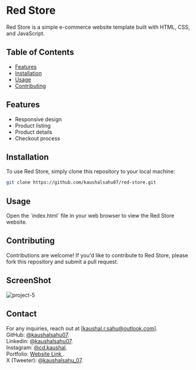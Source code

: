 # Red Store

Red Store is a simple e-commerce website template built with HTML, CSS, and JavaScript.

## Table of Contents

- [Features](#features)
- [Installation](#installation)
- [Usage](#usage)
- [Contributing](#contributing)

## Features

- Responsive design
- Product listing
- Product details
- Checkout process

## Installation

To use Red Store, simply clone this repository to your local machine:

```bash
git clone https://github.com/kaushalsahu07/red-store.git
````

## Usage

Open the \`index.html\` file in your web browser to view the Red Store website.

## Contributing

Contributions are welcome! If you'd like to contribute to Red Store, please fork this repository and submit a pull request.

## ScreenShot
![project-5](https://github.com/user-attachments/assets/ba4987b6-12ef-474f-8817-ecbc138f00ea)

## Contact
For any inquiries, reach out at [kaushal.r.sahu@outlook.com].<br>
GitHub: [@kaushalsahu07](https://github.com/kaushalsahu07).<br>
Linkedin: [@kaushalsahu07](www.linkedin.com/in/kaushalsahu07).<br>
Instagram: [@cd.kaushal](https://www.instagram.com/cd.kaushal?igsh=cTVram1ia3Vvamxz).<br>
Portfolio: [Website Link ](https://kaushalsahu07.github.io/portfolio/).<br>
X (Tweeter): [@kaushalsahu_07](https://x.com/kaushalsahu_07?t=7nk-jApWrJkgW6YwklJZWQ&s=09).<br>
